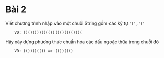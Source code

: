 # Bài 2
Viết chương trình nhập vào một chuỗi String gồm các ký tự `'(',')'`
```
    VD: ()()))))()(())()()()(()))(
```
Hãy xây dựng phương thức chuẩn hóa các dấu ngoặc thừa trong chuỗi đó
```
    VD: (())()(()( => (())()()
```